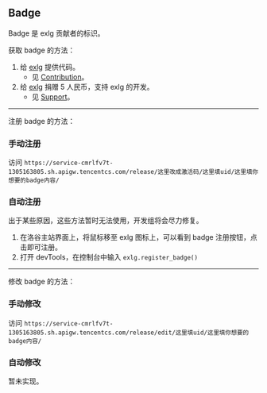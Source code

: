 ## Badge

Badge 是 exlg 贡献者的标识。

获取 badge 的方法：

1. 给 [exlg](https://github.com/extend-luogu/extend-luogu) 提供代码。
   - 见 [Contribution](./contribution.md)。
2. 给 [exlg](https://github.com/extend-luogu/extend-luogu) 捐赠 5 人民币，支持 exlg 的开发。
   - 见 [Support](./support.md)。

---

注册 badge 的方法：

### 手动注册

访问 `https://service-cmrlfv7t-1305163805.sh.apigw.tencentcs.com/release/这里改成激活码/这里填uid/这里填你想要的badge内容/`

### 自动注册

出于某些原因，这些方法暂时无法使用，开发组将会尽力修复。

1. 在洛谷主站界面上，将鼠标移至 exlg 图标上，可以看到 badge 注册按钮，点击即可注册。
2. 打开 devTools，在控制台中输入 `exlg.register_badge()`

---

修改 badge 的方法：

### 手动修改

访问 `https://service-cmrlfv7t-1305163805.sh.apigw.tencentcs.com/release/edit/这里填uid/这里填你想要的badge内容/`

### 自动修改

暂未实现。